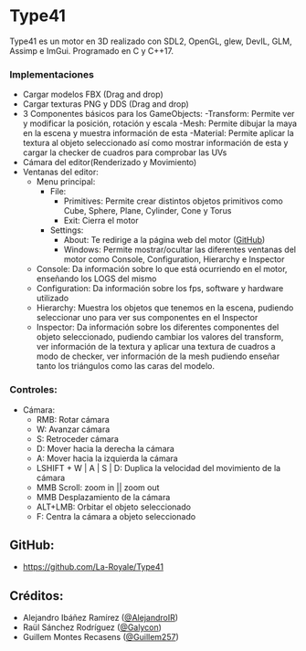 # Type41
Type41 es un motor en 3D realizado con SDL2, OpenGL, glew, DevIL, GLM, Assimp e ImGui. Programado en C y C++17.

### Implementaciones
- Cargar modelos FBX (Drag and drop)
- Cargar texturas PNG y DDS (Drag and drop)
- 3 Componentes básicos para los GameObjects:
    -Transform: Permite ver y modificar la posición, rotación y escala
    -Mesh: Permite dibujar la maya en la escena y muestra información de esta 
    -Material: Permite aplicar la textura al objeto seleccionado así como mostrar información de esta y cargar la checker de cuadros para comprobar las UVs
- Cámara del editor(Renderizado y Movimiento)
- Ventanas del editor:
    - Menu principal:
        - File: 
            - Primitives: Permite crear distintos objetos primitivos como Cube, Sphere, Plane, Cylinder, Cone y Torus
            - Exit: Cierra el motor
        - Settings:
            - About: Te redirige a la página web del motor ([GitHub](https://github.com/La-Royale/Type41))
            - Windows: Permite mostrar/ocultar las diferentes ventanas del motor como Console, Configuration, Hierarchy e Inspector
    - Console: Da información sobre lo que está ocurriendo en el motor, enseñando los LOGS del mismo
    - Configuration: Da información sobre los fps, software y hardware utilizado
    - Hierarchy: Muestra los objetos que tenemos en la escena, pudiendo seleccionar uno para ver sus componentes en el Inspector
    - Inspector: Da información sobre los diferentes componentes del objeto seleccionado, pudiendo cambiar los valores del transform, ver información de la textura y aplicar una textura de cuadros a modo de checker, ver información de la mesh pudiendo enseñar tanto los triángulos como las caras del modelo.

### Controles: 
- Cámara:
    - RMB: Rotar cámara
    - W: Avanzar cámara
    - S: Retroceder cámara
    - D: Mover hacia la derecha la cámara
    - A: Mover hacia la izquierda la cámara
    - LSHIFT + W | A | S | D: Duplica la velocidad del movimiento de la cámara
    - MMB Scroll: zoom in || zoom out
    - MMB Desplazamiento de la cámara
    - ALT+LMB: Orbitar el objeto seleccionado
    - F: Centra la cámara a objeto seleccionado
    
## GitHub:
- https://github.com/La-Royale/Type41

## Créditos:
 - Alejandro Ibáñez Ramírez ([@AlejandroIR](https://github.com/AlejandroIR))
 - Raül Sánchez Rodríguez ([@Galycon](https://github.com/Galycon))
 - Guillem Montes Recasens ([@Guillem257](https://github.com/Guillem257))




